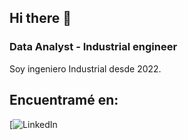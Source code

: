 ## **Hi there** 👋
### Data Analyst - Industrial engineer
Soy ingeniero Industrial desde 2022.

## Encuentramé en:
[![LinkedIn](https://www.linkedin.com/in/jorge-alzamora-nisperuza/)
</br>

<!--
**Jorge010101/Jorge010101** is a ✨ _special_ ✨ repository because its `README.md` (this file) appears on your GitHub profile.

Here are some ideas to get you started:

- 🔭 I’m currently working on ...
- 🌱 I’m currently learning ...
- 👯 I’m looking to collaborate on ...
- 🤔 I’m looking for help with ...
- 💬 Ask me about ...
- 📫 How to reach me: ...
- 😄 Pronouns: ...
- ⚡ Fun fact: ...
-->
